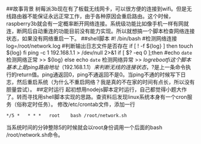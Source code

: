 ##故事背景
树莓派3b现在有了板载无线网卡，可以很方便的连接到wifi。但是无线路由器不能保证永远正常工作，由于各种原因会重启路由。这个时候，raspberry3b就会有一定概率断开网络连接。系统级功能比如像手机一样有网就连，断网后自动重连的功能目前没有能力实现。所以就想搞一个脚本检查网络连接状态，如果没有网络重启一下。
##shell脚本
       #! /bin/bash
       #检测网络连接
       log=/root/network.log
       #判断输出日志文件是否存在
       if [ ! -f ${log} ]
       then
          touch ${log}
       fi
       ping -c 1 192.168.1.1 > /dev/null 2>&1
       if [ $? -eq 0 ];then
           #echo `date` 检测网络正常 >> ${log}
       else
           echo `date` 检测网络异常 >> ${log}
           reboot
       fi
这个脚本基本上是ping路由地址（192.168.1.1）来判断无线的连接状态，$?是上一条命令执行的return值。ping通返回0，ping不通返回不是0。当ping不通的时候写下日志，然后重启系统（为什么不重启网络？我是真的不在家的时间有点长，所以没有胆量尝试）。
##定时运行
起初想用nodejs脚本定时运行，自己都觉得小题大作了。转而寻找用shell脚本实现的思路。查资料后发现linux系统本身有一个cron服务（俗称定时任务）。
修改/etc/crontab文件，添加一行 

    */5 *   * * *   root    bash /root/network.sh
当系统时间的分钟整除5的时候就会以root身份调用一个后面的bash /root/network.sh命令。







